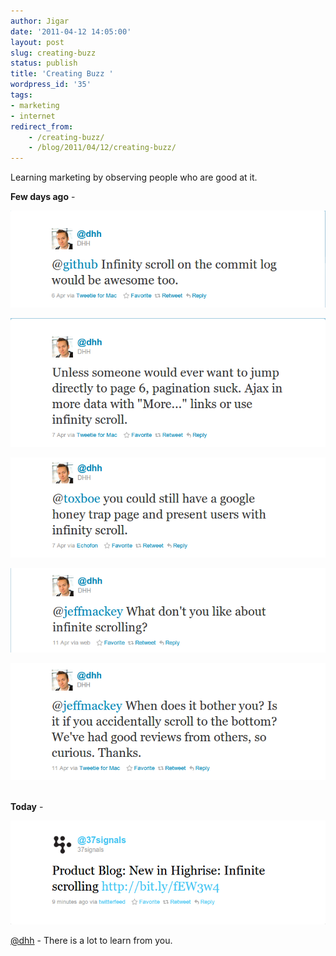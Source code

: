 ```yaml
---
author: Jigar
date: '2011-04-12 14:05:00'
layout: post
slug: creating-buzz
status: publish
title: 'Creating Buzz '
wordpress_id: '35'
tags:
- marketing
- internet
redirect_from:
    - /creating-buzz/
    - /blog/2011/04/12/creating-buzz/
---
```


Learning marketing by observing people who are good at it.

**Few days ago** -


![dhh-twitter-1](/img/posts/archives/creating-buzz/dhh-twitter-1.png)

![dhh-twitter-2](/img/posts/archives/creating-buzz/dhh-twitter-2.png)

![dhh-twitter-3](/img/posts/archives/creating-buzz/dhh-twitter-3.png)

![dhh-twitter-4](/img/posts/archives/creating-buzz/dhh-twitter-4.png)

![dhh-twitter-5](/img/posts/archives/creating-buzz/dhh-twitter-5.png)
 

**Today** -


![dhh-twitter-6](/img/posts/archives/creating-buzz/dhh-twitter-6.png)


[@dhh](http://twitter.com/dhh) - There is a lot to learn from you.


